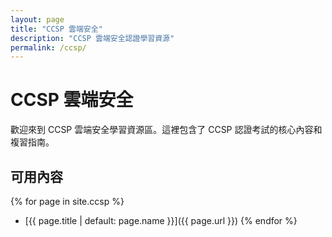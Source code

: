 ```yaml
---
layout: page
title: "CCSP 雲端安全"
description: "CCSP 雲端安全認證學習資源"
permalink: /ccsp/
---
```


# CCSP 雲端安全

歡迎來到 CCSP 雲端安全學習資源區。這裡包含了 CCSP 認證考試的核心內容和複習指南。

## 可用內容

{% for page in site.ccsp %}
- [{{ page.title | default: page.name }}]({{ page.url }})
{% endfor %}
